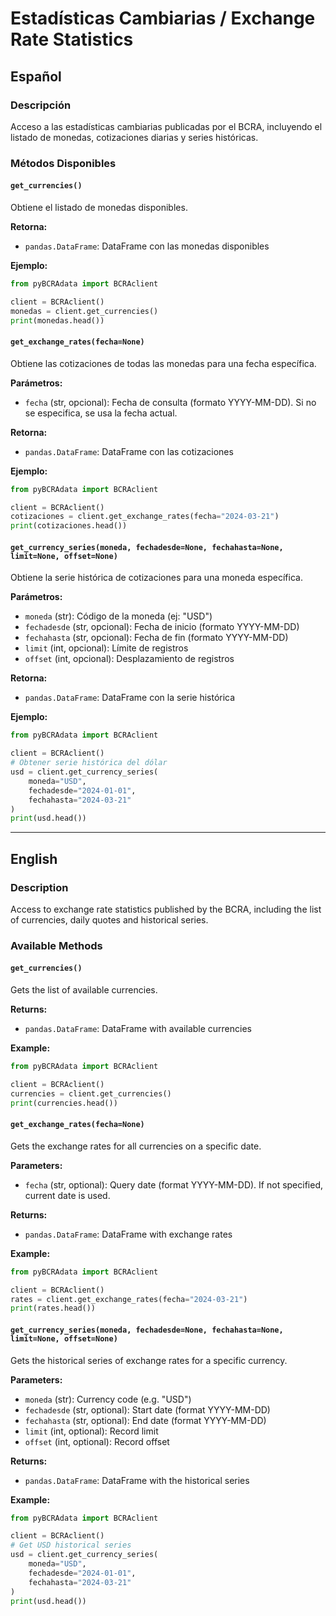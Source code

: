 # Estadísticas Cambiarias / Exchange Rate Statistics

## Español

### Descripción
Acceso a las estadísticas cambiarias publicadas por el BCRA, incluyendo el listado de monedas, cotizaciones diarias y series históricas.

### Métodos Disponibles

#### `get_currencies()`
Obtiene el listado de monedas disponibles.

**Retorna:**
- `pandas.DataFrame`: DataFrame con las monedas disponibles

**Ejemplo:**
```python
from pyBCRAdata import BCRAclient

client = BCRAclient()
monedas = client.get_currencies()
print(monedas.head())
```

#### `get_exchange_rates(fecha=None)`
Obtiene las cotizaciones de todas las monedas para una fecha específica.

**Parámetros:**
- `fecha` (str, opcional): Fecha de consulta (formato YYYY-MM-DD). Si no se especifica, se usa la fecha actual.

**Retorna:**
- `pandas.DataFrame`: DataFrame con las cotizaciones

**Ejemplo:**
```python
from pyBCRAdata import BCRAclient

client = BCRAclient()
cotizaciones = client.get_exchange_rates(fecha="2024-03-21")
print(cotizaciones.head())
```

#### `get_currency_series(moneda, fechadesde=None, fechahasta=None, limit=None, offset=None)`
Obtiene la serie histórica de cotizaciones para una moneda específica.

**Parámetros:**
- `moneda` (str): Código de la moneda (ej: "USD")
- `fechadesde` (str, opcional): Fecha de inicio (formato YYYY-MM-DD)
- `fechahasta` (str, opcional): Fecha de fin (formato YYYY-MM-DD)
- `limit` (int, opcional): Límite de registros
- `offset` (int, opcional): Desplazamiento de registros

**Retorna:**
- `pandas.DataFrame`: DataFrame con la serie histórica

**Ejemplo:**
```python
from pyBCRAdata import BCRAclient

client = BCRAclient()
# Obtener serie histórica del dólar
usd = client.get_currency_series(
    moneda="USD",
    fechadesde="2024-01-01",
    fechahasta="2024-03-21"
)
print(usd.head())
```

---

## English

### Description
Access to exchange rate statistics published by the BCRA, including the list of currencies, daily quotes and historical series.

### Available Methods

#### `get_currencies()`
Gets the list of available currencies.

**Returns:**
- `pandas.DataFrame`: DataFrame with available currencies

**Example:**
```python
from pyBCRAdata import BCRAclient

client = BCRAclient()
currencies = client.get_currencies()
print(currencies.head())
```

#### `get_exchange_rates(fecha=None)`
Gets the exchange rates for all currencies on a specific date.

**Parameters:**
- `fecha` (str, optional): Query date (format YYYY-MM-DD). If not specified, current date is used.

**Returns:**
- `pandas.DataFrame`: DataFrame with exchange rates

**Example:**
```python
from pyBCRAdata import BCRAclient

client = BCRAclient()
rates = client.get_exchange_rates(fecha="2024-03-21")
print(rates.head())
```

#### `get_currency_series(moneda, fechadesde=None, fechahasta=None, limit=None, offset=None)`
Gets the historical series of exchange rates for a specific currency.

**Parameters:**
- `moneda` (str): Currency code (e.g. "USD")
- `fechadesde` (str, optional): Start date (format YYYY-MM-DD)
- `fechahasta` (str, optional): End date (format YYYY-MM-DD)
- `limit` (int, optional): Record limit
- `offset` (int, optional): Record offset

**Returns:**
- `pandas.DataFrame`: DataFrame with the historical series

**Example:**
```python
from pyBCRAdata import BCRAclient

client = BCRAclient()
# Get USD historical series
usd = client.get_currency_series(
    moneda="USD",
    fechadesde="2024-01-01",
    fechahasta="2024-03-21"
)
print(usd.head())
```
